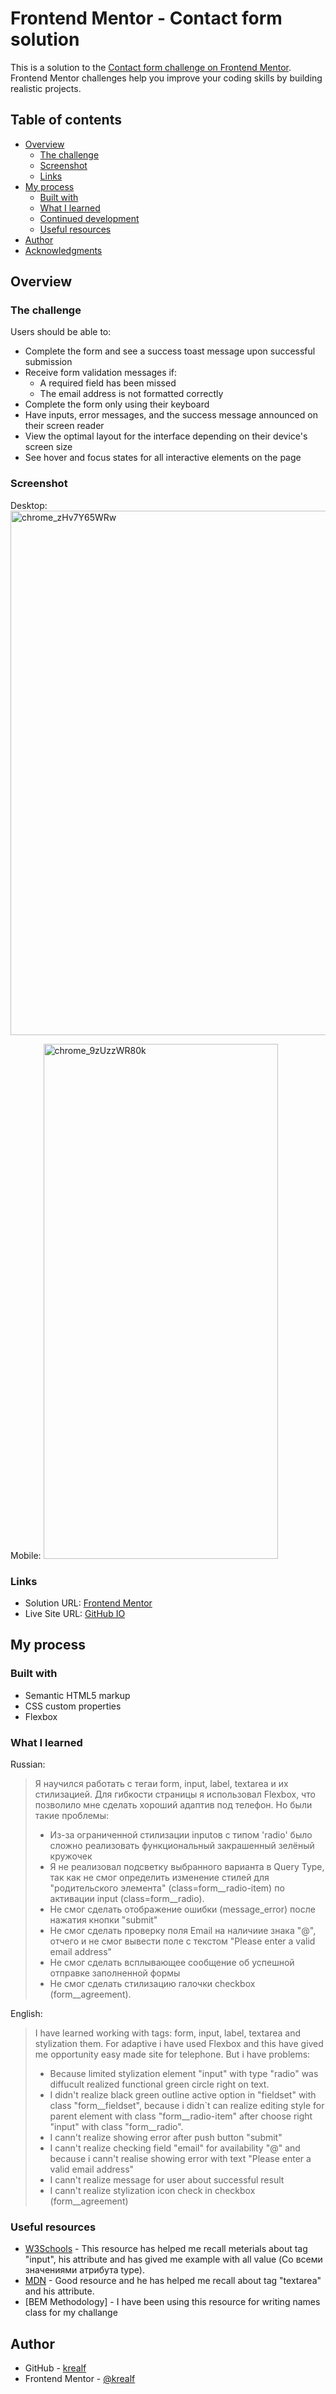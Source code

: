 # Frontend Mentor - Contact form solution

This is a solution to the [Contact form challenge on Frontend Mentor](https://www.frontendmentor.io/challenges/contact-form--G-hYlqKJj). Frontend Mentor challenges help you improve your coding skills by building realistic projects. 

## Table of contents

- [Overview](#overview)
  - [The challenge](#the-challenge)
  - [Screenshot](#screenshot)
  - [Links](#links)
- [My process](#my-process)
  - [Built with](#built-with)
  - [What I learned](#what-i-learned)
  - [Continued development](#continued-development)
  - [Useful resources](#useful-resources)
- [Author](#author)
- [Acknowledgments](#acknowledgments)

## Overview

### The challenge

Users should be able to:

- Complete the form and see a success toast message upon successful submission
- Receive form validation messages if:
  - A required field has been missed
  - The email address is not formatted correctly
- Complete the form only using their keyboard
- Have inputs, error messages, and the success message announced on their screen reader
- View the optimal layout for the interface depending on their device's screen size
- See hover and focus states for all interactive elements on the page

### Screenshot

Desktop:
<img width="1920" height="839" alt="chrome_zHv7Y65WRw" src="https://github.com/user-attachments/assets/fee34c56-9e3f-44fe-8bf4-af8c78408593" />


Mobile:
<img width="375" height="824" alt="chrome_9zUzzWR80k" src="https://github.com/user-attachments/assets/467699c3-3248-419d-af76-60bde73ca2e4" />

### Links

- Solution URL: [Frontend Mentor](https://www.frontendmentor.io/solutions/basic-layout-site-with-flexbox-and-stylization-inputs-wwjbgAQsms)
- Live Site URL: [GitHub IO](https://krealf.github.io/contact-form/)


## My process

### Built with

- Semantic HTML5 markup
- CSS custom properties
- Flexbox

### What I learned

Russian:
> Я научился работать с тегаи form, input, label, textarea и их стилизацией. Для гибкости страницы я использовал Flexbox, что позволило мне сделать хороший адаптив под телефон. Но были такие проблемы:
> - Из-за ограниченной стилизации inputов с типом 'radio' было сложно реализовать функциональный закрашенный зелёный кружочек
> - Я не реализовал подсветку выбранного варианта в Query Type, так как не смог определить изменение стилей для "родительского элемента" (class=form__radio-item) по активации input (class=form__radio).
> - Не смог сделать отображение ошибки (message_error) после нажатия кнопки "submit"
> - Не смог сделать проверку поля Email на наличиие знака "@", отчего и не смог вывести поле с текстом "Please enter a valid email address"
> - Не смог сделать всплывающее сообщение об успешной отправке заполненной формы
> - Не смог сделать стилизацию галочки checkbox (form__agreement).

English:
> I have learned working with tags: form, input, label, textarea and stylization them. For adaptive i have used Flexbox and this have gived me opportunity easy made site for telephone. But i have problems:
> - Because limited stylization element "input" with type "radio" was diffucult realized functional green circle right on text.
> - I didn't realize black green outline active option in "fieldset" with class "form__fieldset", because i didn`t can realize editing style for parent element with class "form__radio-item" after choose right "input" with class "form__radio".
> - I cann't realize showing error after push button "submit"
> - I cann't realize checking field "email" for availability "@" and because i cann't realise showing error with text "Please enter a valid email address"
> - I cann't realize message for user about successful result
> - I cann't realize stylization icon check in checkbox (form__agreement)

### Useful resources

- [W3Schools]([https://www.example.com](https://www.w3schools.com/html/html_form_input_types.asp)) - This resource has helped me recall meterials about tag "input", his attribute and has gived me example with all value (Со всеми значениями атрибута type).
- [MDN]([https://www.example.com](https://developer.mozilla.org/en-US/)) - Good resource and he has helped me recall about tag "textarea" and his attribute.
- [BEM Methodology] - I have been using this resource for writing names class for my challange

## Author

- GitHub - [krealf](https://github.com/Krealf)
- Frontend Mentor - [@krealf](https://www.frontendmentor.io/profile/Krealf)
